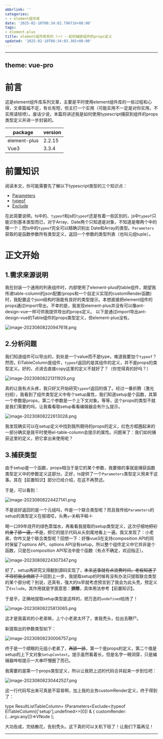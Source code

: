 ```yaml
---
abbrlink: ''
categories:
- - element组件库
date: '2025-02-10T08:34:02.796716+08:00'
tags:
- element-plus
title: element组件库系列（一）--如何捕获组件的props定义
updated: '2025-02-10T08:34:03.301+08:00'
---
```

---
theme: vue-pro
---
# 前言

这是element组件库系列文章，主要是平时使用element组件库的一些过程和心得，文章篇幅不定，有长有短，但主打一个实用（可能实用不一定是对你实用，不实用请轻喷）。废话少说，本篇将讲述我是如何使用typescript捕获到组件的props类型定义并进一步封装的。


| package      | version |
| ------------ | ------- |
| element-plus | 2.2.15  |
| Vue3         | 3.3.4   |

# 前置知识

阅读本文，你可能需要先了解以下typescript类型的三个知识点：

* [Parameters](https://hackernoon.com/a-guide-on-how-typescript-parameters-type-works)
* [typeof](https://www.typescriptlang.org/docs/handbook/2/typeof-types.html)
* [Exclude](https://juejin.cn/post/7199250631113965627)

在此简要说明，ts中的、`typeof`和js的`typeof`还是有着一些区别的，js中`typeof`只能识别基本类型而已，对于Array、Date两个只知道是对象，不知道是哪两个中的哪一个；而ts中的`typeof`完全可以精确识别出 Date和Array的类型。`Parameters`获取的是函数参数所有类型定义，返回一个参数的类型列表（也叫元组tuple）。

# 正文开始

## 1.需求来源说明

我在封装一个通用的列表组件时，内部使用了element-plus的table组件，期望我传递table-column的json配置(props和一个自定义实现的customRender函数)时，我配置这个json结构时我能有良好的类型提示。本想直接把element组件的props通过import导出，不幸的是，我发现element-plus并没有可以像ant-design-vue一样可供我提供导出的props定义。
以下是通过import导出ant-design-vue的Table组件的props类型定义，但element-plus没有。

![image-20230808220947618.png](%E5%BE%85%E5%8F%91%E5%B8%83%E6%96%87%E7%AB%A0.assets/6da786c32ae2572c053cff10d6fb3cca.webp)

## 2.分析问题

我们知道组件可以导出的，到处是一个value而不是type，难道我要加个`typeof`？然而，ElTableColumn是组件，`typeof`返回的是其组件的定义，并不是props的类型定义。好的，点进去直接copy这里的定义不就好了？（你觉得真的好吗？）

![image-20230808221311929.png](https://static.zerotower.cn/images/2025/02/113e088976d42b03040b5611b5927d88.webp)

真的让我有点头疼，我只好又开始研究`typeof`返回的值了。经过一番折腾（激光扫视），我看到了组件类型定义中有个setup属性，我们知道setup是个函数，其第一个参数是props，第二个参数是一个上下文对象。等等，这个props的类型不就是我们需要的吗，让我看看取setup看看编辑器会有什么提示。

![image-20230808222613028.png](https://static.zerotower.cn/images/2025/02/271d7a230efe8b23f2566215a372b539.webp)

我发现确实可以在setup定义中找到我所期待的props的定义，红色方框圈起来的一部分确实是我平时使用el-table-column会提示的属性。问题来了：我们如何捕获这里的定义，把它拿出来使用呢？

## 3.捕获类型

由于setup是一个函数，props相当于是它的某个参数，我要做的事就是捕获函数类型定义中的参数定义这部分。正好，ts提供了一个`Parameters`类型定义用来干这事。其在【前置知识】部分已经介绍，在这不再赘述。

于是，可以看到：

![image-20230808224427141.png](https://static.zerotower.cn/images/2025/02/1eac9f80c7274ff6d86d3281f1ce9c57.webp)

不是说好返回的是一个元组吗，咋是一个联合类型呢？而且我传给`Parameters`的setup的类型定义在报错哎，~~头秃，关机下班！~~

喝一口99年烧开的绿色蒸馏水，再看看我提取的setup类型定义，这次仔细地~~把它的身子舔一遍，不是~~，把它的提示代码从头到尾地看上一遍。我又发现了：小老弟，你咋又是个联合类型呢？回想一下：好像vue3在支持composition API的同时保留了options API，options API没有setup，所以整个组件定义中它并非是个函数，只是在composition API写法中是个函数（有点不确定，欢迎指正）。

![image-20230808224307347.png](https://static.zerotower.cn/images/2025/02/983dd66866207315857aba83a088d413.webp)

好了，setup再研究又得翻到源码实现了，~~本来这事就有点浪费时间，老板知道了不得把我企微踢了？~~回到上一步，我提取setup的时候有没有办法只提取联合类型的某个部分呢？别说，还真有，强大的ts早就考虑预言到了我会为此头秃，预定义了`Exclude`。其作用就是字面意思：**排除**，具体用法参考【前置知识】。

于是乎，正确地提取setup类型是这样的，把万恶的`undefined`给扬了！

![image-20230808225813065.png](https://static.zerotower.cn/images/2025/02/51b66cad8b8530b73585c2f96c0019e4.webp)

这才是我喜欢的小老弟嘛，上个小老弟太坏了，害我秃头，拉出去鞭尸。

新提取出的参数类型如下：

![image-20230808230006757.png](https://static.zerotower.cn/images/2025/02/7c53169075457e625da9a56d322ffeb3.webp)

终于是一个顺眼的元组小老弟了，~~再舔一舔~~，第一个是props的定义，第二个值是setup的上下文对象`SetupContext`。提示虽然看着长，但是名字一眼洞穿，只是编辑器哗啦提示一大串吓懵圈了而已。

我需要的是第一个props类型定义，所以让我把上述的代码合并起来一步到位吧：

![image-20230808230442527.png](https://static.zerotower.cn/images/2025/02/10d00663925a9170251709a80b612616.webp)

这一行代码写出来可真是不容易啊，加上我的业务customRender定义，终于得到了：

type ResultListTableColumn=
(Parameters<Exclude<(typeof ElTableColumn)['setup'],undefined>>[0]) & { customRender:(...args:any[])=>VNode };

大功告成，完结散花，告别秃头。这下真的可以关机下班了！让我们下篇再见！

---
